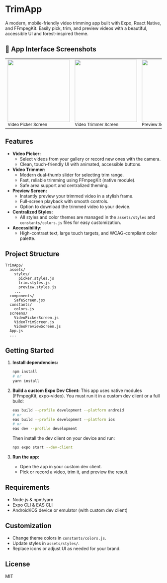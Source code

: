 # TrimApp

A modern, mobile-friendly video trimming app built with Expo, React Native, and FFmpegKit. Easily pick, trim, and preview videos with a beautiful, accessible UI and forest-inspired theme.
## 📱 App Interface Screenshots

<table>
  <tr>
    <td>
      <img src="![WhatsApp Image 2025-07-05 at 17 25 42_63bccac0](https://github.com/user-attachments/assets/2cc845ca-4196-410d-b23f-b799a3c8c0e7)" width="200"/><br/>
      <sub>Video Picker Screen</sub>
    </td>
    <td>
      <img src="![WhatsApp Image 2025-07-05 at 17 25 42_721c540e](https://github.com/user-attachments/assets/b6d63480-57dd-48b6-8397-a14ede39f835)" width="200"/><br/>
      <sub>Video Trimmer Screen</sub>
    </td>
    <td>
      <img src="![WhatsApp Image 2025-07-05 at 17 25 41_d7ac4d5e](https://github.com/user-attachments/assets/ede9d84a-4bb1-450f-bca1-a6b8dcc83a1a)" width="200"/><br/>
      <sub>Preview Screen</sub>
    </td>
  </tr>
</table>

## Features

- **Video Picker:**
  - Select videos from your gallery or record new ones with the camera.
  - Clean, touch-friendly UI with animated, accessible buttons.
- **Video Trimmer:**
  - Modern dual-thumb slider for selecting trim range.
  - Fast, reliable trimming using FFmpegKit (native module).
  - Safe area support and centralized theming.
- **Preview Screen:**
  - Instantly preview your trimmed video in a stylish frame.
  - Full-screen playback with smooth controls.
  - Option to download the trimmed video to your device.
- **Centralized Styles:**
  - All styles and color themes are managed in the `assets/styles` and `constants/colors.js` files for easy customization.
- **Accessibility:**
  - High-contrast text, large touch targets, and WCAG-compliant color palette.

## Project Structure

```
TrimApp/
  assets/
    styles/
      picker.styles.js
      trim.styles.js
      preview.styles.js
    ...
  components/
    SafeScreen.jsx
  constants/
    colors.js
  screens/
    VideoPickerScreen.js
    VideoTrimScreen.js
    VideoPreviewScreen.js
  App.js
  ...
```

## Getting Started

1. **Install dependencies:**
   ```sh
   npm install
   # or
   yarn install
   ```

2. **Build a custom Expo Dev Client:**
   This app uses native modules (FFmpegKit, expo-video). You must run it in a custom dev client or a full build:
   ```sh
   eas build --profile development --platform android
   # or
   eas build --profile development --platform ios
   # or
   eas dev --profile development
   ```
   Then install the dev client on your device and run:
   ```sh
   npx expo start --dev-client
   ```

3. **Run the app:**
   - Open the app in your custom dev client.
   - Pick or record a video, trim it, and preview the result.

## Requirements
- Node.js & npm/yarn
- Expo CLI & EAS CLI
- Android/iOS device or emulator (with custom dev client)

## Customization
- Change theme colors in `constants/colors.js`.
- Update styles in `assets/styles/`.
- Replace icons or adjust UI as needed for your brand.

## License

MIT
